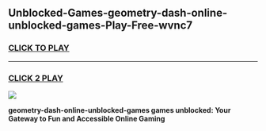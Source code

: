 
## Unblocked-Games-geometry-dash-online-unblocked-games-Play-Free-wvnc7
<h3>
<a href="https://premium76.site?title=geometry-dash-online-unblocked-games&ref=10A">CLICK TO PLAY</a></h3>
<hr>

<h3>
<a href="https://premium76.site?title=geometry-dash-online-unblocked-games&ref=10A">CLICK 2 PLAY</a>
  
</h3>

<a href="https://premium76.site?title=geometry-dash-online-unblocked-games&ref=10A"><img src="https://clearcache.store/games.png"></a>


**geometry-dash-online-unblocked-games games unblocked: Your Gateway to Fun and Accessible Online Gaming**
